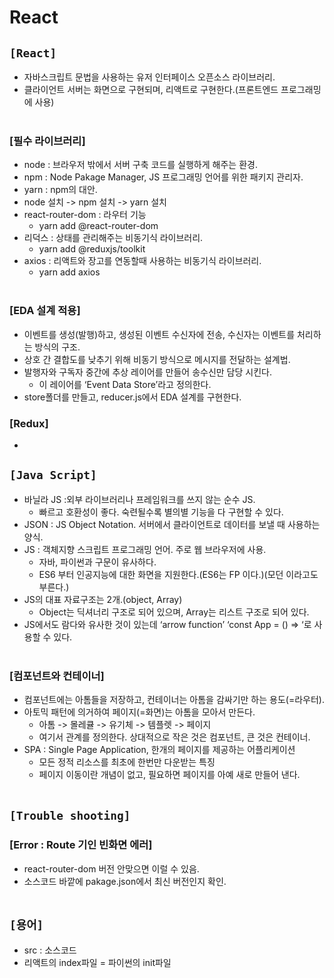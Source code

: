 # React

## `[React]`
* 자바스크립트 문법을 사용하는 유저 인터페이스 오픈소스 라이브러리.
* 클라이언트 서버는 화면으로 구현되며, 리액트로 구현한다.(프론트엔드 프로그래밍에 사용)
  <br><br>

### [필수 라이브러리]
* node : 브라우저 밖에서 서버 구축 코드를 실행하게 해주는 환경.
* npm : Node Pakage Manager, JS 프로그래밍 언어를 위한 패키지 관리자.
* yarn : npm의 대안.
* node 설치 -> npm 설치 -> yarn 설치
* react-router-dom : 라우터 기능
  * yarn add @react-router-dom
* 리덕스 : 상태를 관리해주는 비동기식 라이브러리.
  * yarn add @reduxjs/toolkit
* axios : 리액트와 장고를 연동할때 사용하는 비동기식 라이브러리.
  * yarn add axios<br><br>

### [EDA 설계 적용]
* 이벤트를 생성(발행)하고, 생성된 이벤트 수신자에 전송, 수신자는 이벤트를 처리하는 방식의 구조.
* 상호 간 결합도를 낮추기 위해 비동기 방식으로 메시지를 전달하는 설계법.
* 발행자와 구독자 중간에 추상 레이어를 만들어 송수신만 담당 시킨다.
  * 이 레이어를 ‘Event Data Store’라고 정의한다.
* store폴더를 만들고, reducer.js에서 EDA 설계를 구현한다.

### [Redux]
* 



## `[Java Script]`
* 바닐라 JS :외부 라이브러리나 프레임워크를 쓰지 않는 순수 JS.
  * 빠르고 호환성이 좋다. 숙련될수록 별의별 기능을 다 구현할 수 있다.
* JSON : JS Object Notation. 서버에서 클라이언트로 데이터를 보낼 때 사용하는 양식.
* JS : 객체지향 스크립트 프로그래밍 언어. 주로 웹 브라우저에 사용.
  * 자바, 파이썬과 구문이 유사하다.
  * ES6 부터 인공지능에 대한 화면을 지원한다.(ES6는 FP 이다.)(모던 이라고도 부른다.)
* JS의 대표 자료구조는 2개.(object, Array)
  * Object는 딕셔너리 구조로 되어 있으며, Array는 리스트 구조로 되어 있다.
* JS에서도 람다와 유사한 것이 있는데 ‘arrow function’ ‘const App = () => ‘로 사용할 수 있다.<br><br>

### [컴포넌트와 컨테이너]
* 컴포넌트에는 아톰들을 저장하고, 컨테이너는 아톰을 감싸기만 하는 용도(=라우터).
* 아토믹 패턴에 의거하여 페이지(=화면)는 아톰을 모아서 만든다.
  * 아톰 -> 몰레큘 -> 유기체 -> 템플렛 -> 페이지
  * 여기서 관계를 정의한다. 상대적으로 작은 것은 컴포넌트, 큰 것은 컨테이너.
* SPA : Single Page Application, 한개의 페이지를 제공하는 어플리케이션
  * 모든 정적 리소스를 최초에 한번만 다운받는 특징
  * 페이지 이동이란 개념이 없고, 필요하면 페이지를 아예 새로 만들어 낸다.<br><br>



## `[Trouble shooting]`

### [Error : Route 기인 빈화면 에러]
* react-router-dom 버전 안맞으면 이럴 수 있음. 
* 소스코드 바깥에 pakage.json에서 최신 버전인지 확인.<br><br>



## `[용어]`
* src : 소스코드
* 리액트의 index파일 = 파이썬의 init파일